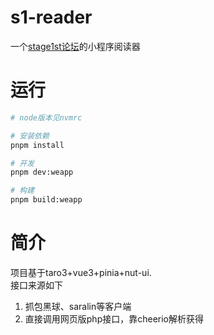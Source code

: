 # s1-reader
一个[stage1st论坛](https://bbs.saraba1st.com/2b/forum.php)的小程序阅读器

# 运行
```bash
# node版本见nvmrc

# 安装依赖
pnpm install

# 开发
pnpm dev:weapp

# 构建
pnpm build:weapp
```

# 简介
项目基于taro3+vue3+pinia+nut-ui.  
接口来源如下
1. 抓包黑球、saralin等客户端
2. 直接调用网页版php接口，靠cheerio解析获得

